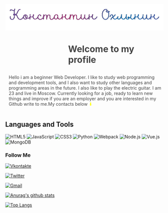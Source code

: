 ![Header](https://github.com/KonstantinOkhlynin/KonstantinOkhlynin/blob/main/assets/download%20(2).gif)

<h1 style="color: #444444; font-weight: bold;  border: none; margin-left: 200px">Welcome to my profile</h1>
<div style=" border: 1px solid #ffffff; border-radius: 8px; height: avto;">
<p style="color: #444444; margin-left: 10px; margin-top: 10px">Hello i am a beginner Web Developer. I like to study web programming and development tools, and I also want to study other languages and programming areas in the future. I also like to play the electric guitar. I am 23 and live in Moscow. Currently looking for a job, ready to learn new things and improve if you are an employer and you are interested in my Github write to me.My contacts below <span style="color: yellow">&#11015;</span></p>
</div>

## Languages and Tools
<!-- ![HTML5](https://img.shields.io/badge/-HTML5-f08011?style=for-the-badge&logo=HTML5)
![JavaScript](https://img.shields.io/badge/-JavaScript-242526?style=for-the-badge&logo=JavaScript)
![CSS3](https://img.shields.io/badge/-CSS3-155bab?style=for-the-badge&logo=CSS3)
![Python](https://img.shields.io/badge/-Python-f7d52a?style=for-the-badge&logo=Python)
![Webpack](https://img.shields.io/badge/-Webpack-303a42?style=for-the-badge&logo=Webpack)
![Node.js](https://img.shields.io/badge/-Node.js-2a2e2a?style=for-the-badge&logo=Node.js)
![Vue.js](https://img.shields.io/badge/-Vue.js-2a9c56?style=for-the-badge&logo=Vue.js)
![MongoDB](https://img.shields.io/badge/-MongoDB-4fde16?style=for-the-badge&logo=MongoDB) -->
![HTML5](https://img.shields.io/badge/-HTML5-303a42?style=for-the-badge&logo=HTML5)
![JavaScript](https://img.shields.io/badge/-JavaScript-303a42?style=for-the-badge&logo=JavaScript)
![CSS3](https://img.shields.io/badge/-CSS3-303a42?style=for-the-badge&logo=CSS3)
![Python](https://img.shields.io/badge/-Python-303a42?style=for-the-badge&logo=Python)
![Webpack](https://img.shields.io/badge/-Webpack-303a42?style=for-the-badge&logo=Webpack)
![Node.js](https://img.shields.io/badge/-Node.js-303a42?style=for-the-badge&logo=Node.js)
![Vue.js](https://img.shields.io/badge/-Vue.js-303a42?style=for-the-badge&logo=Vue.js)
![MongoDB](https://img.shields.io/badge/-MongoDB-303a42?style=for-the-badge&logo=MongoDB)
### Follow Me
[![Vkontakte](https://img.shields.io/badge/-Vkontakte-0d3175?style=for-the-badge&logo=VK)](https://vk.com/kostyaok)

[![Twitter](https://img.shields.io/badge/-Twitter-0b4f87?style=for-the-badge&logo=Twitter)](https://twitter.com/Konstantin_Okhl)

<a href="mailto:Kostya.Okhlynin@gmail.com">![Gmail](https://img.shields.io/badge/-Kostya.Okhlynin@gmail.com-941507?style=for-the-badge&logo=Gmail)</a>

[![Anurag's github stats](https://github-readme-stats.vercel.app/api?username=KonstantinOkhlynin&show_icons=true&theme=dark&bg_color=303a42&text_color=ffffff)](https://github.com/anuraghazra/github-readme-stats)

[![Top Langs](https://github-readme-stats.vercel.app/api/top-langs/?username=KonstantinOkhlynin&layout=compact&theme=dark&bg_color=303a42&text_color=ffffff)](https://github.com/anuraghazra/github-readme-stats)
